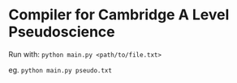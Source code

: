 # Compiler for Cambridge A Level Pseudoscience

Run with:
`python main.py <path/to/file.txt>`

eg.
`python main.py pseudo.txt`
